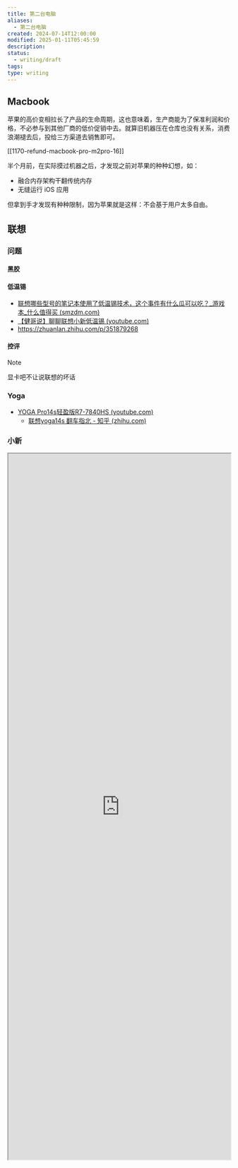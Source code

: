 ```yaml
---
title: 第二台电脑
aliases:
  - 第二台电脑
created: 2024-07-14T12:00:00
modified: 2025-01-11T05:45:59
description: 
status:
  - writing/draft
tags: 
type: writing
---
```


## Macbook

苹果的高价变相拉长了产品的生命周期，这也意味着，生产商能为了保准利润和价格，不必参与到其他厂商的低价促销中去。就算旧机器压在仓库也没有关系，消费浪潮褪去后，投给三方渠道去销售即可。

[[1170-refund-macbook-pro-m2pro-16]]

半个月前，在实际摸过机器之后，才发现之前对苹果的种种幻想，如：

- 融合内存架构干翻传统内存
- 无缝运行 iOS 应用

但拿到手才发现有种种限制，因为苹果就是这样：不会基于用户太多自由。

## 联想

### 问题

#### 黑胶

#### 低温锡

- [联想哪些型号的笔记本使用了低温锡技术，这个事件有什么瓜可以吃？_游戏本_什么值得买 (smzdm.com)](https://post.smzdm.com/p/a0q3vkwz/)
- [【健哥说】聊聊联想小新低温锡 (youtube.com)](https://www.youtube.com/watch?v=TU8LsGcjTtE)
- https://zhuanlan.zhihu.com/p/351879268

#### 控评

> [!NOTE]
> 显卡吧不让说联想的坏话

### Yoga

  - [YOGA Pro14s轻盈版R7-7840HS (youtube.com)](https://www.youtube.com/watch?v=p53Hd-fK6Kw)
    - [联想yoga14s 翻车指北 - 知乎 (zhihu.com)](https://zhuanlan.zhihu.com/p/351879268)

### 小新

<iframe src='https://player.bilibili.com/player.html?isOutside=true&bvid=BV1N64y1E7nE&p=1&autoplay=false' style='height:40vh;width:100%' class='iframe-radius' allow='fullscreen'/><center>via: <a href='https://www.bilibili.com/video/BV1N64y1E7nE' target='_blank' class='external-link'>https://www.bilibili.com/video/BV1N64y1E7nE</a></center>

线下买不到的 Air14，也没必要单独看

小新，溢价高，模具和拓展性也不怎么样；

- https://www.youtube.com/watch?v=FoFiCMeNYDc

## 戴尔

## 惠普

## 华硕

### 灵耀

看了这个视频，直接快递都没有拆，直接退回去了，太容易撞功耗墙，U5 足够，U7 浪费；

<iframe src='https://player.bilibili.com/player.html?isOutside=true&bvid=BV1kc41127GY&p=1&autoplay=false' style='height:40vh;width:100%' class='iframe-radius' allow='fullscreen'/><center>via: <a href='https://www.bilibili.com/video/BV1kc41127GY' target='_blank' class='external-link'>https://www.bilibili.com/video/BV1kc41127GY</a></center>

### 幻 14

<iframe src='https://player.bilibili.com/player.html?isOutside=true&bvid=BV1YP411q7rL&p=1&autoplay=false' style='height:40vh;width:100%' class='iframe-radius' allow='fullscreen'/><center>via: <a href='https://www.bilibili.com/video/BV1YP411q7rL' target='_blank' class='external-link'>https://www.bilibili.com/video/BV1YP411q7rL</a></center>

真的受不了华硕家祖传的叠叠乐；

## 微星

### 绝影

<iframe src='https://player.bilibili.com/player.html?isOutside=true&bvid=BV1kK411b75u&p=1&autoplay=false' style='height:40vh;width:100%' class='iframe-radius' allow='fullscreen'/><center>via: <a href='https://www.bilibili.com/video/BV1kK411b75u' target='_blank' class='external-link'>https://www.bilibili.com/video/BV1kK411b75u</a></center>

> [!NOTE]
> 不是每个人上图吧的，买二线的都是钱少的
>
> https://www.bilibili.com/video/BV1N64y1E7nE

## 机械革命

> 我以前以为这种品牌到手没问题就算上车成功，没想到实际是只要在手上，就是在车上，车况稳不稳全看命，为了一个电子产品，每次开机会提心吊胆的生怕点不亮。
> https://v2ex.com/t/990112

## 火影众颜

火影售后得去木叶 via https://www.coolapk.com/feed/52590148?shareKey=Nzk3MjAxNjQxNzE5NjViNjBmY2M~

## 吾空

内存 DDR5，硬盘垃圾；

https://www.youtube.com/watch?v=CdzctCUxnTE&t=6s

## 无界

板载 16G，不支持拓展；

## 掌机

在对 MacOS 失望之后，对笔记本的渴望，变成了对轻薄本的渴望。如果还要兼顾一些游戏需求，那就剩掌机了。

> 这几天研究了一下迷你笔电，做个总结，大致可以分为如下几类：
>
> ① 6 英寸级。此类产品尺寸和 switch 相当，某宝带关键词 switch 搜索即可找到与之搭配的单肩包。此类产品打字的方式与手机类似，用两大拇指打字。代表产品有 GPD miropc，GPD win mini（7 英寸），GPD win 4。其中，前者为 intel 系，定位运维工程师，接口丰富，包含全尺寸 hdmi、usb-a 和网口；后两者为 AMD 系，定位游戏掌机，只有 type-c 接口。
>
> ②8 英寸级。此类产品尺寸和 ipad mini 相当，某宝带关键词 ipad mini 搜索即可找到与之搭配的单肩包。既然苹果这样的世界大厂将最小的平板定位在 8 英寸，肯定是有道理的，该尺寸在不失便携性的基础上获得了一个还过得去的视野；另外，该尺寸的键盘可以双手十指打字，效率得到提高。代表产品有 GPD pocket 3、壹号本 A1 pro（7 英寸）、壹号本 OneXPlayer 2 pro 等，其中，GPD pocket 3 同样定位运维工程师，接口丰富，全尺寸 hdmi、usb-a 和网口，且支持手写笔。
>
> ③10 英寸级。此类产品尺寸和 surface go 相当，某宝带关键词 surface go 搜索即可找到与之搭配背包。来到这个尺寸基本上就和单肩包无缘了，出门还是得背双肩包，虽然视野得到提高，但便携性大打折扣。代表产品有壹号本 4 代、5 代、GPD win max 2 等，其中后两者较重，重量为 1kg 级，而前两者接口较少。
 https://www.coolapk.com/feed/49916198?shareKey=ZmE0MjMwYWVlNjA5NjViZDllZjU~

### [[steam-deck]]

最开始纠结 SD，发觉 $549 折合人民币差不多 3900 的样子，含税差不多是 4400 左右的样子，现在的价格水分很高，没过一个月就已经降价近 500 块了，不保值是第一点，再者就是 Steam 去年大刀阔斧地把阿区、土区干没了

<iframe src="https://www.youtube.com/embed/m7FPXLuOY3A" allow="accelerometer; autoplay; clipboard-write; encrypted-media; gyroscope; picture-in-picture; web-share" referrerpolicy="strict-origin-when-cross-origin" allowfullscreen/><center>via: <a href='https://www.youtube.com/watch?v=m7FPXLuOY3A' target='_blank' class='external-link'>https://www.youtube.com/watch?v=m7FPXLuOY3A</a></center>
6:40 ：我知道，我不是 SD 的目标用户，我在意这几百美元的差价，我也在意升级换代的时间，这些别人口中不那么在意的点，并不会真正成为我的需求，他们是他们，我是我，我在意，所以我不买。

### ROG Ally

- ROG Ally 和 SD 的拓展性都只留有一个 10 Gbps 的接口，细想确实鸡肋；
    - [ROG掌機首發評測：愚人節玩笑成真 | 笔吧评测室 - YouTube](https://www.youtube.com/watch?v=IqEAFDyk2gg&t=334s)
    - [【ROG Ally】真是最强掌机？我劝你想好再买。 - YouTube](https://www.youtube.com/watch?v=jBPkilDNwdc&t=4s)
    - [我真的需要一台PC掌机吗？ROG Ally【值不值得买第610期】 - YouTube](https://www.youtube.com/watch?v=FiiV1HNYDPQ&t=562s)
    - [ROG掌机性能分析：最强掌机来啦！ - YouTube](https://www.youtube.com/watch?v=y3-4FgTmGIQ&t=498s)
    - [ROG掌機上手體驗：目前最好用的win掌機?!｜大狸子切切裡 - YouTube](https://www.youtube.com/watch?v=mQK5NSnxIVU&t=105s)
- [(1) 【問題】Rog ally跟Steam deck怎麼選 @電腦應用綜合討論 哈啦板 - 巴哈姆特 (gamer.com.tw)](https://forum.gamer.com.tw/C.php?bsn=60030&snA=627969)
- [在 Steam Deck 和 ROG ALLY 中纠结，有没有买过的进来说说看法？ - V2EX](https://v2ex.com/t/966485)

### 拯救者

<iframe src='https://player.bilibili.com/player.html?isOutside=true&bvid=BV1nh4y1i7pi&p=1&autoplay=false' style='height:40vh;width:100%' class='iframe-radius' allow='fullscreen'/><center>via: <a href='https://www.bilibili.com/video/BV1nh4y1i7pi' target='_blank' class='external-link'>https://www.bilibili.com/video/BV1nh4y1i7pi</a></center>

无论对拯救者心动多少次，用过一次前端之后，就直接劝退了。还是算了

### Ayaneo

Ayaneo Air 1s，7840U 定价 5k，比 SD 还贵，很自信，不愿意尝试；

- [AYANEO AIR全網首測！第一台OLED屏幕的Win掌機，價格僅為Steam Deck的20%！ ｜大狸子切切裡 - YouTube](https://www.youtube.com/watch?v=URzZdf4-Q4s)

## 掌机：拓展卡

三星 蓝卡 / 白卡 存在掉速的问题

  - > 我一张刚买了不到三个月的三星 512 白卡也也从 80+ 的写入速度掉到 30 了 [笑哭] 今天研究了半天说是标准格式化可以拯救，我打算试试看，从进度条来看，可能格一张卡需要 5 小时 [笑哭]\[笑哭]\[笑哭] 之前用过好几年的闪迪 extreme pro 的卡和三星红卡，都没遇到过这种情况 [笑哭]\[笑哭]\[笑哭]
    [三星256G蓝卡使用一段时间后出现的降速问题_哔哩哔哩_bilibili](https://www.bilibili.com/video/BV1MS4y1F7Ba/)

  - [2024年SD存储卡/内存卡/TF卡选购攻略，教你轻松避坑选对存储卡 - 知乎 (zhihu.com)](https://zhuanlan.zhihu.com/p/339102415)
  - [关于 TF 卡的价格 - V2EX](https://v2ex.com/t/906655)
  - [近期买卡哪个性价比最高？几款热门TF卡与SD卡速度实测与建议_存储卡_什么值得买 (smzdm.com)](https://post.smzdm.com/p/aev73qgk/#:~:text=%E5%AE%9E%E9%99%85%E6%B5%8B%E4%B8%89%E6%98%9F512G%E7%99%BD,%E5%8D%A1%E7%9A%84%E6%A0%87%E7%A7%B0%E9%80%9F%E5%BA%A6%E3%80%82)
  - [U 盘是有使用寿命的，但我好像从来没有用坏过。大家谁的 U 盘用坏过？用了多久坏的？ - V2EX](https://www.v2ex.com/t/348867)
- WD SN740 是 OEM 产品，不如上 WD SN770M 1T
  - [什么是OEM产品？ OME固态硬盘为什么这么便宜？OEM固态硬盘有什么优劣势？ - 哔哩哔哩 (bilibili.com)](https://www.bilibili.com/read/cv2501883/)
  - [[硬件求助]为什么sn740价格差这么多？ NGA玩家社区 (ngabbs.com)](https://ngabbs.com/read.php?tid=35687004&rand=494)
- [求推荐稳点的硬盘，两块希捷酷鱼 4T 同时挂了 - V2EX](https://www.v2ex.com/t/830555)
<iframe src='https://player.bilibili.com/player.html?isOutside=true&bvid=BV12N4y1S7AK&p=1&autoplay=false' style='height:40vh;width:100%' class='iframe-radius' allow='fullscreen'/><center>via: <a href='https://www.bilibili.com/video/BV12N4y1S7AK' target='_blank' class='external-link'>https://www.bilibili.com/video/BV12N4y1S7AK</a></center>

  - 看了他的视频才发现，原来最便宜的 SN740 是 OEM 产品；

## Mini 主机

### 零刻

<iframe src='https://player.bilibili.com/player.html?isOutside=true&bvid=BV1vV411M7U9&p=1&autoplay=false' style='height:40vh;width:100%' class='iframe-radius' allow='fullscreen'/><center>via: <a href='https://www.bilibili.com/video/BV1vV411M7U9' target='_blank' class='external-link'>https://www.bilibili.com/video/BV1vV411M7U9</a></center>

### 铭凡

## 主机

好想配台式机啊，但是损坏率太高，移动太不方便了啊

- https://www.v2ex.com/t/848733
- https://zhuanlan.zhihu.com/p/103493966
- https://www.v2ex.com/t/653417

## 为什么是「第二台」？

跟大多数人一样，高考之后，手机和电脑都是人生第一次真正拥有，此前回顾都是捡长辈不用的垃圾当宝。加上平日辗转各大补习班的功夫，虽然曾经暗自下了好几次决心要精通电脑，但都一直都没能静下心来贯彻到底。那个时候只是匆匆地比较了一下 CPU，挑了一张入门显卡，第二天电脑就到手了。想来已经过去四年，内存和硬盘在过去的日子不断加码，总是感觉焦虑，双双翻了四倍，

现在我毕业了，第一次把手里的 Windows11 Insider Version 抹掉，换了 Archlinux，虽然不及 Ubuntu，但好在初见良好，但剧烈的阵痛还是把我拉回了 Windows，我已经不能再能忍受我手上这台笔记本和 Linux 不相容的驱动。浪费在这些层面的每分每秒都让我无比想念 Win 的开箱即用，这简直是在谋财害命。傻瓜式的开箱即用，很难不说是一件美事。尤其是重装系统的时候，Winodws Update 好像真的很好用。

最大的推动力是对 Mac 的失望，以及家里老旧 PC 的淘汰。自打之前对 Mac 的去魅，真的对 Mac 有了天然的抵抗性，一天的体验使用下来，真的和 Linux 别无二致。嗯，我坚信他不值两万，或者说，两万的笔记本，很难不是这个样子的，甚至应该比他更好，但是很少有两万的轻薄本。老旧的 PC 似乎迫使我选择一台能战未来的机器，在能接受的价位挑了又挑，最后，我想，为什么不能是我手上这台笔记本呢？这台笔电我足够了解，也许才是更好的选择。

距离回家的火车出发还有 4 天，我已经不再允许自己有什么大笔的消费，如果时隔春节快递停运，错过了退货的时机的话，那就得不偿失了。

我有一个朋友，我在他那里见过任何一台刚发售的手机，见过 Switch、Xbox、MR、iPadPro 等这些不寻常的玩意，今天，我又在朋友圈里看到他考研过后新攒的海景房，兴许是已经上岸，只得暗自恭喜。回过头来想想自己，和他比起来，我总不好意思说自己是一个发烧友。我想，如果没能成为一个合格的消费者，好想连这样自证的标签都羞于贴在身。

只是，我怀疑，这是消费主义的陷阱，或是打小被培养的画地为牢。我对大笔的消费总是很敏感。如果一下子要让我闭着眼睛掏出全部的积蓄，或许只剩下信仰了吧？但是自打染指阴谋论的腔调之后，我谁都不信，国家、民族、尊严这种形而上的东西只是文化的一种套牢。我相信地球、星河与宇宙，这些我看得见，摸得着的东西，让我无尽沉迷。但我总要有东西来写下这种感动，享受这种灵魂上的冲击，所以我喜欢电子产品。

碍于家境贫寒，人生中第二台电脑承载了我太多幻想，这幻想是如此沉重，我几乎看遍了 2024 年发售的所有机器，却只想静静地当一位座上宾，静静等待能让我为之动心，闭眼交上所有积蓄的机器。至少不会是苹果。

## HP StarBook Pink Color

收到电脑，跳过联网登录，检验完外观、硬盘、屏幕，解锁硬盘 BitLocker，就用 PE 开始迁移系统，随后拆机，拔电池，放静电，换固态，上电测试，没问题后合上卡扣。

不得不说，惠普的卡扣机真难拆，我的上台惠普游戏本也是卡扣，早不如当初的紧致，缝隙变得松松垮垮，很难让人喜欢。况且今天是第一次拆，就已经掰断两个卡扣...

没有电池上电测试的时候一切正常，但是扣上电池，电脑就开始反复重启，虽然最后可以进入系统，但是需要等待的时间实在太长，约莫一分钟。

随后重置了一下设备，一切恢复正常，进入系统，联网激活，算是安全下车。

因为使用较多的安装包已经提前下载，所以迁移起来还是相对轻松的。点点点就完了。

随后出现的问题就是专业版激活的问题，当年在软购商城购买了一份 Windows10 专业版的激活码，现在将激活码键入后虽依旧识别，成功进入转换的状态。

随后就是代码数据的迁移了，这个比较费劲，如果是大文件用共享文件夹其实效果不错，但是如果太多的小文件还不如直接用硬盘去拷，也不如打成压缩包一次传输。

浏览器选择的时候，才发现自己又把上个电脑的数据弄丢了，从去年 3 月，到今年 2 月的全部历史，又因为重装 Linux 的缘故，丢失了。实在是一件憾事。像是丢了过去的自己，很难受。

尤其是 Chromium with google 不再支持 https://github.com/NeverDecaf/chromium-web-store/releases, 怎么也找不到方法，最后还是换回了火狐，虽然性能、稳定性不及 Chrome，但是我更愿意拥抱最近两年火狐拥抱用户的决策，包括开放拓展等等。

所以现在最大的问题就是拓展 API 和市场的差异，包括 Unlimited History 等我非常喜欢的拓展。

- [x] #todo  Windows 特定目录下开启大小写敏感
  - [[为什么 Windows 是用 C 语言编写的，却默认对文件大小写不敏感]]
- [x] #todo  Windows 开启休眠模式
  - https://zhuanlan.zhihu.com/p/527318720
  - 为什么默认休眠模式是关闭的呢？

    - 今天去银行柜台休息区，终于遇到 7840H 睡死的 BUG，所以还是很后悔着急买了这个中国特供芯片的笔记本。看起来短时间不能让他休眠了，Hibernate 会更加合适一些。
      - [ ] #todo 寻找 7840H 睡死的 BUG 的修复驱动包；
    - [ ] #todo 优化 [[firefox]] 浏览器占用
      - http://zenki2001cn.github.io/Wiki/Debian/Firefox%E5%86%85%E5%AD%98%E5%8D%A0%E7%94%A8%E9%AB%98%E7%9A%84%E4%BC%98%E5%8C%96%E6%96%B9%E6%B3%95.html
      - [ ] #wait Reset Apple MagicTrackPad
        - https://devicechecker.org/blog/how-to-reset-a-magic-trackpad/
        - https://discussions.apple.com/thread/2720347?sortBy=best

## References

- [2024 年想换台笔记本，老哥们有什么推荐？ - V2EX](https://www.v2ex.com/t/1012374#reply60)
- [求帮忙推荐一款适合装 Linux 的笔记本电脑 - V2EX](https://v2ex.com/t/1013900#reply6)
- 海洋的另一边的评价 https://forum.gamer.com.tw/C.php?bsn=60030&snA=629141
- 说实话，不怎么看好 ROG Air 的性能释放，但是好像也没得选？
- [CES 2024现场报道：我看了哪些新鲜科技？ - YouTube](https://www.youtube.com/watch?v=3b1iDuEj0RA)
- [够薄才够爽！ROG 2024探索沙龙探展，全新幻Air系列全网最详细解读 - YouTube](https://www.youtube.com/watch?v=Q-gj0uDq_9w&t=43s)
- [猪王帶你看看今年CES上有哪些好玩的新電腦！| 笔吧评测室 - YouTube](https://www.youtube.com/watch?v=OclJXq1SVLI)
- ultra5 65w vs r77840hs 65w
- [ROG枪神7plus，i9-13980HX、RTX4060 - YouTube](https://www.youtube.com/watch?v=cpwFDeaRVrY&t=181s)
- [ROG幻16，i9-13900H、RTX4060 - YouTube](https://www.youtube.com/watch?v=HJWFjXoARDA)
- [電競掌機 大亂鬥時代開啟 🕹️ Steam掌機 開始繁殖增生?｜ 遊戲新聞/偷閒加油站 - YouTube](https://www.youtube.com/watch?v=Q8qYwGA8KgQ&t=667s)
- [核显63帧畅玩《赛博朋克2077》！AMD重磅发布锐龙8000G处理器：已成为2024年最强核显APU - YouTube](https://www.youtube.com/watch?v=oKbhdHEbM9c)
- [相信我，今年就應該買筆記本 | 筆吧評測室 - YouTube](https://www.youtube.com/watch?v=J0Hp5w5NigU&t=696s)
- [RTX4080&4090移动版游戏表现：2K、4K游戏提升巨大！ | 笔吧评测室 - YouTube](https://www.youtube.com/watch?v=A6qiQ_JglA0&t=9s)
- [“满血显卡”的时代结束了？RTX4050/4060/4070游戏本显卡深度分析 | 笔吧评测室 - YouTube](https://www.youtube.com/watch?v=towiutdXG2k&t=631s)
